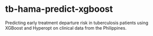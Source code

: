 # tb-hama-predict-xgboost
Predicting early treatment departure risk in tuberculosis patients using XGBoost and Hyperopt on clinical data from the Philippines.
